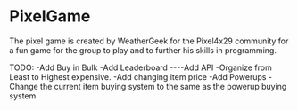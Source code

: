 # PixelGame

The pixel game is created by WeatherGeek for the Pixel4x29 community for a fun game for the group to play and to further his skills in programming.

TODO:
-Add Buy in Bulk
-Add Leaderboard
----Add API
-Organize from Least to Highest expensive.
-Add changing item price
-Add Powerups
-Change the current item buying system to the same as the  powerup buying system
